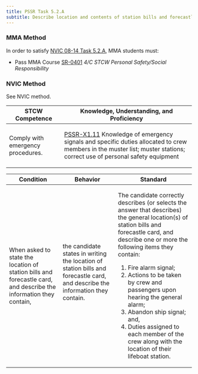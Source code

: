```yaml
---
title: PSSR Task 5.2.A 
subtitle: Describe location and contents of station bills and forecastle card
---
```



### MMA Method

In order to satisfy  [NVIC 08-14  Task  5.2.A](/stcw23/assets/images/nvic-08-14.pdf), MMA students must:

* Pass MMA Course  [SR-0401](SR-0401) *4/C STCW Personal Safety/Social Responsibility*


### NVIC Method

<a onclick="togglevisibility('nvic_methods')" >See NVIC method.</a>

<div id='nvic_methods' class='hide'>

<table>
<thead>
<tr>
<th class='forty'> STCW Competence </th>
<th class='sixty'> Knowledge, Understanding, and Proficiency </th>
</tr>
</thead>




<tbody>
<tr><td markdown='1'>

Comply with emergency procedures.

</td><td markdown='1'>

[PSSR-X1.11](../../tables/614.html#PSSR-X1.11) Knowledge of emergency signals and specific duties allocated to crew members in the muster list; muster stations; correct use of personal safety equipment

</td></tr>


</tbody>
</table>


<table>
<thead>
<tr><th class='twenty'>  Condition </th><th class='twenty'> Behavior </th><th  class='sixty'>Standard </th></tr>
</thead>
<tbody >



<tr><td markdown='1'>

When asked to state the location of station bills and forecastle card, and describe the information they contain,

</td><td markdown='1'>

the candidate states in writing the location of station bills and forecastle card, and describe the information they contain.

<br>

<div class="tooltip">
<span class="tooltiptext">
</span>
</div>


</td><td markdown='1'>

The candidate correctly describes (or selects the answer that describes) the general location(s) of station bills and forecastle card, and describe one or more the following items they contain:
 
1. Fire alarm signal; 
2. Actions to be taken by crew and passengers upon hearing the general alarm; 
3. Abandon ship signal; and, 
4. Duties assigned to each member of the crew along with the location of their lifeboat station.

</td></tr>
</tbody>
</table>
</div>
